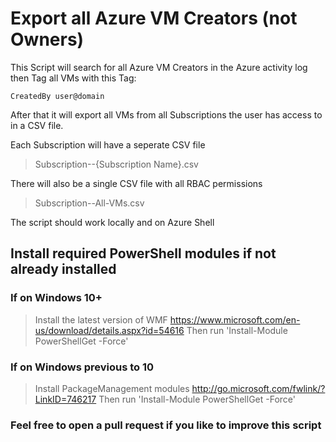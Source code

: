 # Export all Azure VM Creators (not Owners) 
This Script will search for all Azure VM Creators in the Azure activity log then Tag all VMs with this Tag:

```
CreatedBy user@domain
```

After that it will export all VMs from all Subscriptions the user has access to in a CSV file.

Each Subscription will have a seperate CSV file 
> Subscription--{Subscription Name}.csv

There will also be a single CSV file with all RBAC permissions 
> Subscription--All-VMs.csv

The script should work locally and on Azure Shell

## Install required PowerShell modules if not already installed
### If on Windows 10+
   > Install the latest version of WMF 
   > https://www.microsoft.com/en-us/download/details.aspx?id=54616
   > Then run 'Install-Module PowerShellGet -Force'
### If on Windows previous to 10
   > Install PackageManagement modules
   > http://go.microsoft.com/fwlink/?LinkID=746217
   > Then run 'Install-Module PowerShellGet -Force'

### Feel free to open a pull request if you like to improve this script
